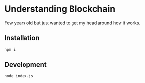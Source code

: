 # Understanding Blockchain

Few years old but just wanted to get my head around how it works.

## Installation 

```sh
npm i
```

## Development

```sh
node index.js
```